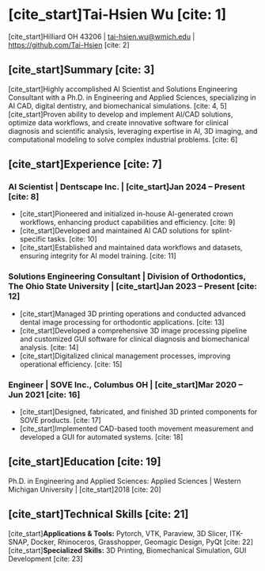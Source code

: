 # [cite_start]Tai-Hsien Wu [cite: 1]
[cite_start]Hilliard OH 43206 | tai-hsien.wu@wmich.edu | https://github.com/Tai-Hsien [cite: 2]

## [cite_start]Summary [cite: 3]
[cite_start]Highly accomplished AI Scientist and Solutions Engineering Consultant with a Ph.D. in Engineering and Applied Sciences, specializing in AI CAD, digital dentistry, and biomechanical simulations. [cite: 4, 5] [cite_start]Proven ability to develop and implement AI/CAD solutions, optimize data workflows, and create innovative software for clinical diagnosis and scientific analysis, leveraging expertise in AI, 3D imaging, and computational modeling to solve complex industrial problems. [cite: 6]

## [cite_start]Experience [cite: 7]

### AI Scientist | Dentscape Inc. | [cite_start]Jan 2024 – Present [cite: 8]
* [cite_start]Pioneered and initialized in-house AI-generated crown workflows, enhancing product capabilities and efficiency. [cite: 9]
* [cite_start]Developed and maintained AI CAD solutions for splint-specific tasks. [cite: 10]
* [cite_start]Established and maintained data workflows and datasets, ensuring integrity for AI model training. [cite: 11]

### Solutions Engineering Consultant | Division of Orthodontics, The Ohio State University | [cite_start]Jan 2023 – Present [cite: 12]
* [cite_start]Managed 3D printing operations and conducted advanced dental image processing for orthodontic applications. [cite: 13]
* [cite_start]Developed a comprehensive 3D image processing pipeline and customized GUI software for clinical diagnosis and biomechanical analysis. [cite: 14]
* [cite_start]Digitalized clinical management processes, improving operational efficiency. [cite: 15]

### Engineer | SOVE Inc., Columbus OH | [cite_start]Mar 2020 – Jun 2021 [cite: 16]
* [cite_start]Designed, fabricated, and finished 3D printed components for SOVE products. [cite: 17]
* [cite_start]Implemented CAD-based tooth movement measurement and developed a GUI for automated systems. [cite: 18]

## [cite_start]Education [cite: 19]
Ph.D. in Engineering and Applied Sciences: Applied Sciences | Western Michigan University | [cite_start]2018 [cite: 20]

## [cite_start]Technical Skills [cite: 21]

[cite_start]**Applications & Tools:** Pytorch, VTK, Paraview, 3D Slicer, ITK-SNAP, Docker, Rhinoceros, Grasshopper, Geomagic Design, PyQt [cite: 22]
[cite_start]**Specialized Skills:** 3D Printing, Biomechanical Simulation, GUI Development [cite: 23]
